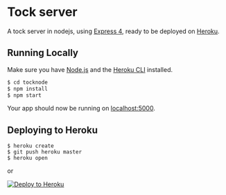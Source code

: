 # Tock server

A tock server in nodejs, using [Express 4](http://expressjs.com/), ready to
be deployed on [Heroku](https://devcenter.heroku.com/articles/getting-started-with-nodejs).

## Running Locally

Make sure you have [Node.js](http://nodejs.org/) and the [Heroku CLI](https://cli.heroku.com/) installed.

```sh
$ cd tocknode
$ npm install
$ npm start
```

Your app should now be running on [localhost:5000](http://localhost:5000/).

## Deploying to Heroku

```
$ heroku create
$ git push heroku master
$ heroku open
```
or

[![Deploy to Heroku](https://www.herokucdn.com/deploy/button.png)](https://heroku.com/deploy)

